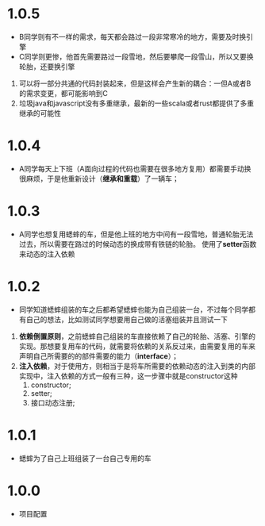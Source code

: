# 1.0.5
- B同学则有不一样的需求，每天都会路过一段非常寒冷的地方，需要及时换引擎
- C同学则更惨，他首先需要路过一段雪地，然后要攀爬一段雪山，所以又要换轮胎，还要换引擎
1. 可以将一部分共通的代码封装起来，但是这样会产生新的耦合：一但A或者B的需求变更，都可能影响到C
2. 垃圾java和javascript没有多重继承，最新的一些scala或者rust都提供了多重继承的可能性

# 1.0.4
- A同学每天上下班（A面向过程的代码也需要在很多地方复用）都需要手动换很麻烦，于是他重新设计（**继承和重载**）了一辆车；

# 1.0.3
- A同学也想复用蟋蟀的车，但是他上班的地方中间有一段雪地，普通轮胎无法过去，所以需要在路过的时候动态的换成带有铁链的轮胎。
使用了**setter**函数来动态的注入依赖

# 1.0.2
- 同学知道蟋蟀组装的车之后都希望蟋蟀也能为自己组装一台，不过每个同学都有自己的想法，比如测试同学想要用自己做的活塞组装并且测试一下
1. **依赖倒置原则**，之前蟋蟀自己组装的车直接依赖了自己的轮胎、活塞、引擎的实现。那想要复用车的代码，就需要将依赖的关系反过来，由需要复用的车来声明自己所需要的的部件需要的能力（**interface**）；
2. **注入依赖**，对于使用方，则相当于是将车所需要的依赖动态的注入到类的内部实现中，注入依赖的方式一般有三种，这一步骤中就是constructor这种
    1. constructor;
    2. setter;
    3. 接口动态注册;

# 1.0.1
- 蟋蟀为了自己上班组装了一台自己专用的车

# 1.0.0
- 项目配置